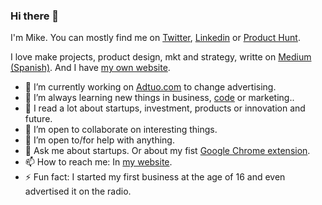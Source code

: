 ### Hi there 👋

I'm Mike. You can mostly find me on [Twitter](https://twitter.com/ivarsmas), [Linkedin](https://www.linkedin.com/in/ivarsmas) or [Product Hunt](https://www.producthunt.com/@ivarsmas).

I love make projects, product design, mkt and strategy, writte on [Medium](https://en.ivarsmas.com) [(Spanish)](https://es.ivarsmas.com). And I have [my own website](https://www.ivarsmas.com).

- 🔭 I’m currently working on [Adtuo.com](https://adtuo.com) to change advertising.
- 🌱 I’m always learning new things in business, [code](https://github.com/ivarsmas?tab=repositories) or marketing..
- 📖 I read a lot about startups, investment, products or innovation and future.
- 👯 I’m open to collaborate on interesting things.
- 🤔 I’m open to/for help with anything.
- 💬 Ask me about startups. Or about my fist [Google Chrome extension](https://chrome.google.com/webstore/detail/find-on-crunchbase/jpmknenmadaaedlpkpboakopihcaiijf).
- 📫 How to reach me: In [my website](https://www.ivarsmas.com/contact).
- ⚡ Fun fact: I started my first business at the age of 16 and even advertised it on the radio.
